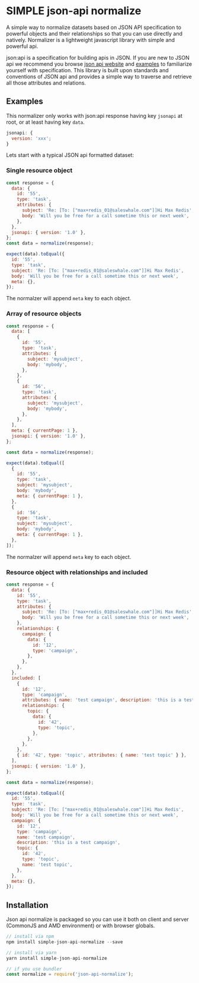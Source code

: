 # SIMPLE json-api normalize

A simple way to normalize datasets based on JSON API specification to powerful objects and their relationships
so that you can use directly and natively.
Normalizer is a lightweight javascript library with simple and powerful api.

json:api is a specification for building apis in JSON.
If you are new to JSON api we recommend you browse [json api website](http://jsonapi.org/) and [examples](http://jsonapi.org/examples/) to familiarize yourself with specification. This library is built upon standards and conventions of JSON api and provides a simple way to traverse and retrieve all those attributes and relations.

## Examples

This normalizer only works with json:api response having key `jsonapi` at root, or at least having key `data`.

```js
jsonapi: {
  version: 'xxx';
}
```

Lets start with a typical JSON api formatted dataset:

### Single resource object

```js
const response = {
  data: {
    id: '55',
    type: 'task',
    attributes: {
      subject: 'Re: [To: ["max+redis_01@saleswhale.com"]]Hi Max Redis',
      body: 'Will you be free for a call sometime this or next week',
    },
  },
  jsonapi: { version: '1.0' },
};
const data = normalize(response);

expect(data).toEqual({
  id: '55',
  type: 'task',
  subject: 'Re: [To: ["max+redis_01@saleswhale.com"]]Hi Max Redis',
  body: 'Will you be free for a call sometime this or next week',
  meta: {},
});
```

The normalzer will append `meta` key to each object.

### Array of resource objects

```js
const response = {
  data: [
    {
      id: '55',
      type: 'task',
      attributes: {
        subject: 'mysubject',
        body: 'mybody',
      },
    },
    {
      id: '56',
      type: 'task',
      attributes: {
        subject: 'mysubject',
        body: 'mybody',
      },
    },
  ],
  meta: { currentPage: 1 },
  jsonapi: { version: '1.0' },
};

const data = normalize(response);

expect(data).toEqual([
  {
    id: '55',
    type: 'task',
    subject: 'mysubject',
    body: 'mybody',
    meta: { currentPage: 1 },
  },
  {
    id: '56',
    type: 'task',
    subject: 'mysubject',
    body: 'mybody',
    meta: { currentPage: 1 },
  },
]);
```

The normalzer will append `meta` key to each object.

### Resource object with relationships and included

```js
const response = {
  data: {
    id: '55',
    type: 'task',
    attributes: {
      subject: 'Re: [To: ["max+redis_01@saleswhale.com"]]Hi Max Redis',
      body: 'Will you be free for a call sometime this or next week',
    },
    relationships: {
      campaign: {
        data: {
          id: '12',
          type: 'campaign',
        },
      },
    },
  },
  included: [
    {
      id: '12',
      type: 'campaign',
      attributes: { name: 'test campaign', description: 'this is a test campaign' },
      relationships: {
        topic: {
          data: {
            id: '42',
            type: 'topic',
          },
        },
      },
    },
    { id: '42', type: 'topic', attributes: { name: 'test topic' } },
  ],
  jsonapi: { version: '1.0' },
};

const data = normalize(response);

expect(data).toEqual({
  id: '55',
  type: 'task',
  subject: 'Re: [To: ["max+redis_01@saleswhale.com"]]Hi Max Redis',
  body: 'Will you be free for a call sometime this or next week',
  campaign: {
    id: '12',
    type: 'campaign',
    name: 'test campaign',
    description: 'this is a test campaign',
    topic: {
      id: '42',
      type: 'topic',
      name: 'test topic',
    },
  },
  meta: {},
});
```

## Installation

Json api normalize is packaged so you can use it both on client and server (CommonJS and AMD environment) or with browser globals.

```js
// install via npm
npm install simple-json-api-normalize --save

// install via yarn
yarn install simple-json-api-normalize

// if you use bundler
const normalize = require('json-api-normalize');
```

